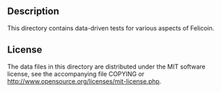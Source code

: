 Description
------------

This directory contains data-driven tests for various aspects of Felicoin.

License
--------

The data files in this directory are distributed under the MIT software
license, see the accompanying file COPYING or
http://www.opensource.org/licenses/mit-license.php.

